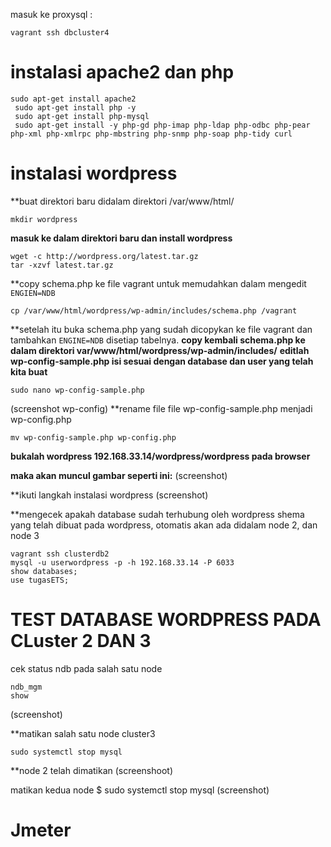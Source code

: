 
masuk ke proxysql :
```
vagrant ssh dbcluster4
```

# instalasi apache2 dan php
```
sudo apt-get install apache2
 sudo apt-get install php -y
 sudo apt-get install php-mysql
 sudo apt-get install -y php-gd php-imap php-ldap php-odbc php-pear php-xml php-xmlrpc php-mbstring php-snmp php-soap php-tidy curl
```

# instalasi wordpress
**buat direktori baru didalam direktori  /var/www/html/ 
```
mkdir wordpress
```
**masuk ke dalam direktori baru dan install wordpress**
```
wget -c http://wordpress.org/latest.tar.gz
tar -xzvf latest.tar.gz
```
**copy schema.php ke file vagrant untuk memudahkan dalam mengedit ```ENGIEN=NDB```
```
cp /var/www/html/wordpress/wp-admin/includes/schema.php /vagrant
```
**setelah itu buka schema.php yang sudah dicopykan ke file vagrant dan tambahkan ```ENGINE=NDB``` disetiap tabelnya.
**copy kembali schema.php ke dalam direktori var/www/html/wordpress/wp-admin/includes/**
**editlah wp-config-sample.php isi sesuai dengan database dan user yang telah kita buat**
```
sudo nano wp-config-sample.php
```
(screenshot wp-config)
**rename file file wp-config-sample.php menjadi wp-config.php
```
mv wp-config-sample.php wp-config.php
```
**bukalah wordpress 192.168.33.14/wordpress/wordpress pada browser**

**maka akan muncul gambar seperti ini:**
(screenshot)

**ikuti langkah instalasi wordpress
(screenshot)

**mengecek apakah database sudah terhubung oleh wordpress 
shema yang telah dibuat pada wordpress, otomatis akan ada didalam node 2, dan node 3
```
vagrant ssh clusterdb2
mysql -u userwordpress -p -h 192.168.33.14 -P 6033
show databases;
use tugasETS;
```
# TEST DATABASE WORDPRESS PADA CLuster 2 DAN 3
cek status ndb pada salah satu node
```
ndb_mgm
show
```
(screenshot)

**matikan salah satu node cluster3
```
sudo systemctl stop mysql
```

**node 2 telah dimatikan
(screenshoot)

matikan kedua node
$ sudo systemctl stop mysql
(screenshot)

# Jmeter



